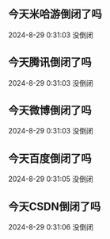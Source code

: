 ## 今天米哈游倒闭了吗

2024-8-29 0:31:03 没倒闭

## 今天腾讯倒闭了吗

2024-8-29 0:31:03 没倒闭

## 今天微博倒闭了吗

2024-8-29 0:31:03 没倒闭

## 今天百度倒闭了吗

2024-8-29 0:31:05 没倒闭

## 今天CSDN倒闭了吗

2024-8-29 0:31:06 没倒闭


